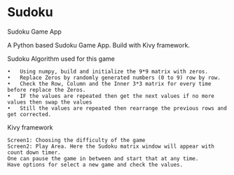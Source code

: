 # Sudoku
Sudoku Game App

A Python based Sudoku Game App. Build with Kivy framework.

Sudoku Algorithm used for this game
  
    •	Using numpy, build and initialize the 9*9 matrix with zeros.
    •	Replace Zeros by randomly generated numbers (0 to 9) row by row.
    •	Check the Row, Column and the Inner 3*3 matrix for every time before replace the Zeros.
    •	IF the values are repeated then get the next values if no more values then swap the values 
    •	Still the values are repeated then rearrange the previous rows and get corrected.

    
Kivy framework

    Screen1: Choosing the difficulty of the game
    Screen2: Play Area. Here the Sudoku matrix window will appear with count down timer.
    One can pause the game in between and start that at any time.
    Have options for select a new game and check the values.


    
